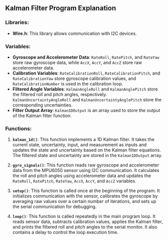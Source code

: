 ## Kalman Filter Program Explanation

### Libraries:
- **Wire.h**: This library allows communication with I2C devices.

### Variables:
- **Gyroscope and Accelerometer Data**: `RateRoll`, `RatePitch`, and `RateYaw` store raw gyroscope data, while `AccX`, `AccY`, and `AccZ` store raw accelerometer data.
- **Calibration Variables**: `RateCalibrationRoll`, `RateCalibrationPitch`, and `RateCalibrationYaw` store gyroscope calibration values, and `RateCalibrationNumber` is used in the calibration loop.
- **Filtered Angle Variables**: `KalmanAngleRoll` and `KalmanAnglePitch` store the filtered roll and pitch angles, respectively. `KalmanUncertaintyAngleRoll` and `KalmanUncertaintyAnglePitch` store the corresponding uncertainties.
- **Filter Output Array**: `Kalman1DOutput` is an array used to store the output of the Kalman filter function.

### Functions:

1. **`kalman_1d()`**: This function implements a 1D Kalman filter. It takes the current state, uncertainty, input, and measurement as inputs and updates the state and uncertainty based on the Kalman filter equations. The filtered state and uncertainty are stored in the `Kalman1DOutput` array.

2. **`gyro_signals()`**: This function reads raw gyroscope and accelerometer data from the MPU6050 sensor using I2C communication. It calculates the roll and pitch angles using accelerometer data and updates the `RateRoll`, `RatePitch`, `RateYaw`, `AccX`, `AccY`, and `AccZ` variables.

3. **`setup()`**: This function is called once at the beginning of the program. It initializes communication with the sensor, calibrates the gyroscope by averaging raw values over a certain number of iterations, and sets up the serial communication for debugging.

4. **`loop()`**: This function is called repeatedly in the main program loop. It reads sensor data, subtracts calibration values, applies the Kalman filter, and prints the filtered roll and pitch angles to the serial monitor. It also contains a delay to control the loop execution time.
